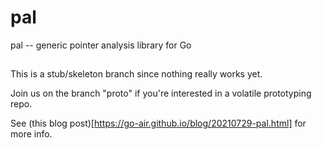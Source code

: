 # pal

pal -- generic pointer analysis library for Go

##

This is a stub/skeleton branch since nothing really works yet.

Join us on the branch "proto" if you're interested in 
a volatile prototyping repo.

See (this blog post)[https://go-air.github.io/blog/20210729-pal.html]
for more info.


